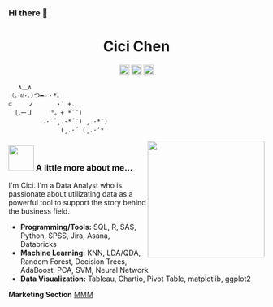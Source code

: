 ### Hi there 👋

<p align="center"> <h1 align="center"> Cici Chen </h1> </p>
<p align="center">
<a href="https://github.com/iamcici0424" target="_blank"><img align="center" src="https://cdn3.iconfinder.com/data/icons/colorful-guache-social-media-logos-1/159/social-media_GitHub-512.png" alt="Cici Chen" height="20" width="20" /></a>
<a href="https://www.linkedin.com/in/iamcici/" target="_blank"><img align="center" src="https://cdn4.iconfinder.com/data/icons/colorful-guache-social-media-logos-1/159/social-media_linkedin-512.png" alt="Cici Chen" height="20" width="20" /></a>
<a href="https://www.notion.so/iamcici/Welcome-to-Cici-s-Project-Portfolio-45f750933f6d4cf6b6de73bf73239bca" target="_blank"><img align="center" src="https://cdn0.iconfinder.com/data/icons/minimal-social-brand/24/Notion-512.png" alt="Cici Chen" height="20" width="20" /></a>
</p>

```
　 ∧＿∧
（｡･ω･｡)つ━☆・*。
⊂　　 ノ 　　　・゜+.
　しーＪ　　　°。+ *´¨)
　　　 　　.· ´¸.·*´¨) ¸.·*¨)
　　　　　　　 　(¸.·´ (¸.·’*

```

<img align='right' src="https://sm.ms/image/YTayK1N9zitwnlH" width="230" >

### <img src="https://media.giphy.com/media/VgCDAzcKvsR6OM0uWg/giphy.gif" width="50"> A little more about me... 
I'm Cici. I'm a Data Analyst who is passionate about utilizating data as a powerful tool to support the story behind the business field.

- **Programming/Tools:** SQL, R, SAS, Python, SPSS, Jira, Asana, Databricks
- **Machine Learning:** KNN, LDA/QDA, Random Forest, Decision Trees, AdaBoost, PCA, SVM, Neural Network 
- **Data Visualization:** Tableau, Chartio, Pivot Table, matplotlib, ggplot2



**Marketing Section**
[MMM](https://github.com/iamcici0424/Marketing-Mix-Models)

<!--
**iamcici0424/iamcici0424** is a ✨ _special_ ✨ repository because its `README.md` (this file) appears on your GitHub profile.

Here are some ideas to get you started:

- 🔭 I’m currently working on ...
- 🌱 I’m currently learning ...
- 👯 I’m looking to collaborate on ...
- 🤔 I’m looking for help with ...
- 💬 Ask me about ...
- 📫 How to reach me: ...
- 😄 Pronouns: ...
- ⚡ Fun fact: ...
-->
